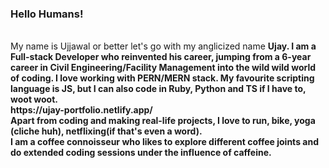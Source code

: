 ### Hello Humans!
<br>
My name is Ujjawal or better let's go with my anglicized name <b>Ujay<b>. I am a <b>Full-stack Developer<b> who reinvented his career, jumping from a 6-year career in Civil Engineering/Facility Management into the wild wild world of coding. I love working with PERN/MERN stack. My favourite scripting language is JS, but I can also code in Ruby, Python and TS if I have to, woot woot.
<br>
https://ujay-portfolio.netlify.app/
<br>
Apart from coding and making real-life projects, I love to run, bike, yoga (cliche huh), netflixing(if that's even a word).
<br>
I am a coffee connoisseur who likes to explore different coffee joints and do extended coding sessions under the influence of <b>caffeine<b>.

